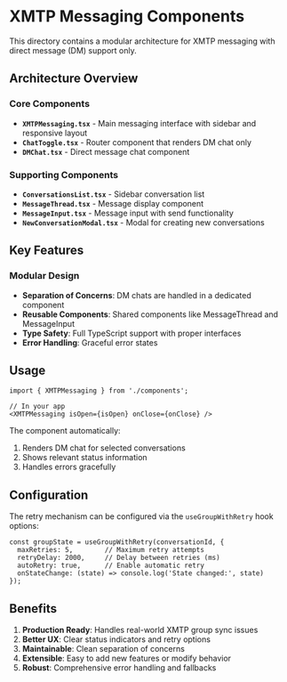 # XMTP Messaging Components

This directory contains a modular architecture for XMTP messaging with direct message (DM) support only.

## Architecture Overview

### Core Components

- **`XMTPMessaging.tsx`** - Main messaging interface with sidebar and responsive layout
- **`ChatToggle.tsx`** - Router component that renders DM chat only
- **`DMChat.tsx`** - Direct message chat component

### Supporting Components

- **`ConversationsList.tsx`** - Sidebar conversation list
- **`MessageThread.tsx`** - Message display component
- **`MessageInput.tsx`** - Message input with send functionality
- **`NewConversationModal.tsx`** - Modal for creating new conversations

## Key Features

### Modular Design
- **Separation of Concerns**: DM chats are handled in a dedicated component
- **Reusable Components**: Shared components like MessageThread and MessageInput
- **Type Safety**: Full TypeScript support with proper interfaces
- **Error Handling**: Graceful error states

## Usage

```tsx
import { XMTPMessaging } from './components';

// In your app
<XMTPMessaging isOpen={isOpen} onClose={onClose} />
```

The component automatically:
1. Renders DM chat for selected conversations
2. Shows relevant status information
3. Handles errors gracefully

## Configuration

The retry mechanism can be configured via the `useGroupWithRetry` hook options:

```tsx
const groupState = useGroupWithRetry(conversationId, {
  maxRetries: 5,        // Maximum retry attempts
  retryDelay: 2000,     // Delay between retries (ms)
  autoRetry: true,      // Enable automatic retry
  onStateChange: (state) => console.log('State changed:', state)
});
```

## Benefits

1. **Production Ready**: Handles real-world XMTP group sync issues
2. **Better UX**: Clear status indicators and retry options
3. **Maintainable**: Clean separation of concerns
4. **Extensible**: Easy to add new features or modify behavior
5. **Robust**: Comprehensive error handling and fallbacks 